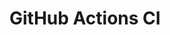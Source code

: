 # GitHub Actions CI






















































































































































































